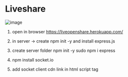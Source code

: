 # Liveshare

![image](https://user-images.githubusercontent.com/40164098/105722744-ff93e300-5f4b-11eb-9b67-0239c9525aab.png)

1. open in browser 
https://liveopenshare.herokuapp.com/

2. in server -> create npm init -y 
 and install express.js
 
3. create server folder 
    npm init -y
    sudo npm i express 

4. npm install socket.io

5. add socket client cdn link in html script tag
